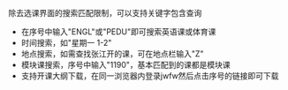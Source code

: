 除去选课界面的搜索匹配限制，可以支持关键字包含查询

* 在序号中输入"ENGL"或"PEDU"即可搜索英语课或体育课
* 时间搜索，如"星期一 1-2"
* 地点搜索，如需查找张江开的课，可在地点栏输入"Z"
* 模块课搜索，序号中输入"1190"，基本匹配到的课都是模块课
* 支持开课大纲下载，在同一浏览器内登录jwfw然后点击序号的链接即可下载